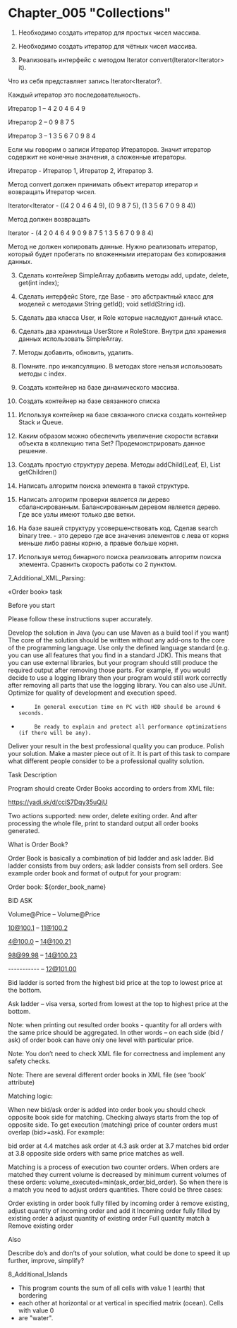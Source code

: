 # Chapter_005 "Collections"
1. Необходимо создать итератор для простых чисел массива.
 
2. Необходимо создать итератор для чётных чисел массива.

3. Реализовать интерфейс с методом Iterator<Integer> convert(Iterator<Iterator<Integer>> it).

Что из себя представляет запись Iterator<Iterator<Integer>?.

Каждый итератор это последовательность.

Итератор 1 – 4 2 0 4 6 4 9

Итератор 2 – 0 9 8 7 5

Итератор 3 – 1 3 5 6 7 0 9 8 4

Если мы говорим о записи Итератор Итераторов. Значит итератор содержит не конечные значения, а сложенные итераторы.

Итератор - Итератор 1, Итератор 2, Итератор 3.

Метод convert должен принимать объект итератор итератор и возвращать Итератор чисел.

Iterator<Iterator<Integer> - ((4 2 0 4 6 4 9), (0 9 8 7 5), (1 3 5 6 7 0 9 8 4))




Метод должен возвращать

Iterator<Integer> - (4 2 0 4 6 4 9 0 9 8 7 5 1 3 5 6 7 0 9 8 4)

Метод не должен копировать данные. Нужно реализовать итератор, который будет пробегать по вложенными итераторам без копирования данных.

3. Сделать контейнер SimpleArray<T> добавить методы add, update, delete, get(int index); 

4. Сделать интерфейс Store<T extends Base>, где Base - это абстрактный класс для моделей c методами String getId(); void setId(String id).
 
  1. Сделать два класса User, и Role которые наследуют данный класс.
  2. Сделать два хранилища UserStore и RoleStore. Внутри для хранения данных использовать SimpleArray.
  3. Методы добавить, обновить, удалить. 
  4. Помните. про инкапсуляцию. В методах store нельзя использовать методы c index.

5.  Создать контейнер на базе динамического массива.
6. Создать контейнер на базе связанного списка 
7. Используя контейнер на базе связанного списка создать контейнер Stack и Queue. 
8. Каким образом можно обеспечить увеличение скорости вставки объекта в коллекцию типа Set? Продемонстрировать данное решение.
9. Создать простую структуру дерева. Методы addChild(Leaf, E), List<E> getChildren() 
10. Написать алгоритм поиска элемента в такой структуре.
11. Написать алгоритм проверки является ли дерево сбалансированным. Балансированным деревом является дерево. Где все узлы имеют только две ветки.
12. На базе вашей структуру усовершенствовать код. Сделав search binary tree. - это дерево где все значения элементов с лева от корня меньше либо равны корню, а правые больше корня.
13. Используя метод бинарного поиска реализовать алгоритм поиска элемента. Сравнить скорость работы со 2 пунктом.





7_Additional_XML_Parsing:

«Order book» task

Before you start

Please follow these instructions super accurately.

Develop the solution in Java (you can use Maven as a build tool if you want)
The core of the solution should be written without any add-ons to the core of the programming language. Use only the defined language standard (e.g. you can use all features that you find in a standard JDK). This means that you can use external libraries, but your program should still produce the required output after removing those parts. For example, if you would decide to use a logging library then your program would still work correctly after removing all parts that use the logging library. You can also use JUnit.
Optimize for quality of development and execution speed.
-          In general execution time on PC with HDD should be around 6 seconds.

-          Be ready to explain and protect all performance optimizations (if there will be any).

Deliver your result in the best professional quality you can produce. Polish your solution. Make a master piece out of it.  It is part of this task to compare what different people consider to be a professional quality solution.
 
Task Description

Program should create Order Books according to orders from XML file:

https://yadi.sk/d/cciS7Dqy35uQjU

Two actions supported: new order, delete exiting order. And after processing the whole file, print to standard output all order books generated.

What is Order Book?

Order Book is basically a combination of bid ladder and ask ladder. Bid ladder consists from buy orders; ask ladder consists from sell orders. See example order book and format of output for your program:

Order book: ${order_book_name}

BID                  ASK

Volume@Price – Volume@Price

10@100.1  – 11@100.2

4@100.0    – 14@100.21

98@99.98  – 14@100.23

-----------      – 12@101.00

Bid ladder is sorted from the highest bid price at the top to lowest price at the bottom.

Ask ladder – visa versa, sorted from lowest at the top to highest price at the bottom.

Note: when printing out resulted order books - quantity for all orders with the same price should be aggregated. In other words – on each side (bid / ask) of order book can have only one level with particular price.

Note: You don’t need to check XML file for correctness and implement any safety checks.

Note: There are several different order books in XML file (see ‘book’ attribute)

Matching logic:

When new bid/ask order is added into order book you should check opposite book side for matching. Checking always starts from the top of opposite side. To get execution (matching) price of counter orders must overlap (bid>=ask). For example:

bid order at 4.4 matches ask order at 4.3
ask order at 3.7 matches bid order at 3.8
opposite side orders with same price matches as well.
 

Matching is a process of execution two counter orders. When orders are matched they current volume is decreased by minimum current volumes of these orders:  volume_executed=min(ask_order,bid_order).  So when there is a match you need to adjust orders quantities. There could be three cases:

Order existing in order book fully filled by incoming order à remove existing, adjust quantity of incoming order and add it
Incoming order fully filled by existing order à adjust quantity of existing order
Full quantity match à Remove existing order
 
Also

Describe do’s and don’ts of your solution, what could be done to speed it up further, improve, simplify?

8_Additional_Islands

* This program counts the sum of all cells with value 1 (earth) that bordering
 * each other at horizontal or at vertical in specified matrix (ocean). Cells with value 0
 * are "water".

